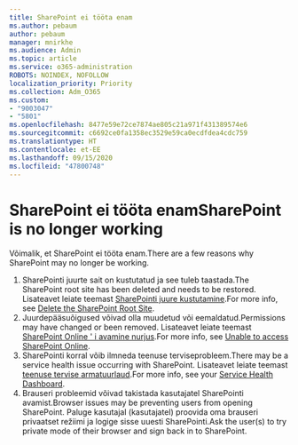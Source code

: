 ```yaml
---
title: SharePoint ei tööta enam
ms.author: pebaum
author: pebaum
manager: mnirkhe
ms.audience: Admin
ms.topic: article
ms.service: o365-administration
ROBOTS: NOINDEX, NOFOLLOW
localization_priority: Priority
ms.collection: Adm_O365
ms.custom:
- "9003047"
- "5801"
ms.openlocfilehash: 8477e59e72ce7874ae805c21a971f431389574e6
ms.sourcegitcommit: c6692ce0fa1358ec3529e59ca0ecdfdea4cdc759
ms.translationtype: HT
ms.contentlocale: et-EE
ms.lasthandoff: 09/15/2020
ms.locfileid: "47800748"
---
```

# <a name="sharepoint-is-no-longer-working"></a><span data-ttu-id="eecf4-102">SharePoint ei tööta enam</span><span class="sxs-lookup"><span data-stu-id="eecf4-102">SharePoint is no longer working</span></span>

<span data-ttu-id="eecf4-103">Võimalik, et SharePoint ei tööta enam.</span><span class="sxs-lookup"><span data-stu-id="eecf4-103">There are a few reasons why SharePoint may no longer be working.</span></span>

1. <span data-ttu-id="eecf4-104">SharePointi juurte sait on kustutatud ja see tuleb taastada.</span><span class="sxs-lookup"><span data-stu-id="eecf4-104">The SharePoint root site has been deleted and needs to be restored.</span></span> <span data-ttu-id="eecf4-105">Lisateavet leiate teemast [SharePointi juure kustutamine](https://docs.microsoft.com/sharepoint/troubleshoot/sites/url-that-resides-under-root-site-collection-is-broken).</span><span class="sxs-lookup"><span data-stu-id="eecf4-105">For more info, see [Delete the SharePoint Root Site](https://docs.microsoft.com/sharepoint/troubleshoot/sites/url-that-resides-under-root-site-collection-is-broken).</span></span>
2. <span data-ttu-id="eecf4-106">Juurdepääsuõigused võivad olla muudetud või eemaldatud.</span><span class="sxs-lookup"><span data-stu-id="eecf4-106">Permissions may have changed or been removed.</span></span> <span data-ttu-id="eecf4-107">Lisateavet leiate teemast [SharePoint Online ' i avamine nurjus](https://docs.microsoft.com/sharepoint/troubleshoot/sharing-and-permissions/sharepoint-online-inaccessible).</span><span class="sxs-lookup"><span data-stu-id="eecf4-107">For more info, see [Unable to access SharePoint Online](https://docs.microsoft.com/sharepoint/troubleshoot/sharing-and-permissions/sharepoint-online-inaccessible).</span></span>
3. <span data-ttu-id="eecf4-108">SharePointi korral võib ilmneda teenuse terviseprobleem.</span><span class="sxs-lookup"><span data-stu-id="eecf4-108">There may be a service health issue occurring with SharePoint.</span></span> <span data-ttu-id="eecf4-109">Lisateavet leiate teemast [teenuse tervise armatuurlaud](https://admin.microsoft.com/AdminPortal/Home#/servicehealth).</span><span class="sxs-lookup"><span data-stu-id="eecf4-109">For more info, see your [Service Health Dashboard](https://admin.microsoft.com/AdminPortal/Home#/servicehealth).</span></span>
4. <span data-ttu-id="eecf4-110">Brauseri probleemid võivad takistada kasutajatel SharePointi avamist.</span><span class="sxs-lookup"><span data-stu-id="eecf4-110">Browser issues may be preventing users from opening SharePoint.</span></span> <span data-ttu-id="eecf4-111">Paluge kasutajal (kasutajatel) proovida oma brauseri privaatset režiimi ja logige sisse uuesti SharePointi.</span><span class="sxs-lookup"><span data-stu-id="eecf4-111">Ask the user(s) to try private mode of their browser and sign back in to SharePoint.</span></span>
